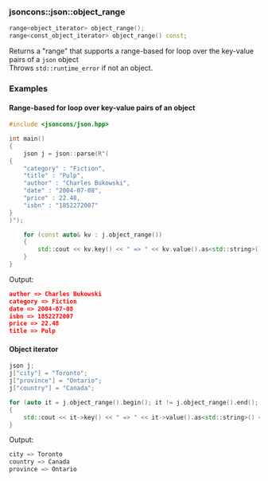 ### jsoncons::json::object_range

```c++
range<object_iterator> object_range();
range<const_object_iterator> object_range() const;
```
Returns a "range" that supports a range-based for loop over the key-value pairs of a `json` object      
Throws `std::runtime_error` if not an object.

### Examples

#### Range-based for loop over key-value pairs of an object

```c++
#include <jsoncons/json.hpp>

int main()
{
    json j = json::parse(R"(
{
    "category" : "Fiction",
    "title" : "Pulp",
    "author" : "Charles Bukowski",
    "date" : "2004-07-08",
    "price" : 22.48,
    "isbn" : "1852272007"  
}
)");

    for (const auto& kv : j.object_range())
    {
        std::cout << kv.key() << " => " << kv.value().as<std::string>() << std::endl;
    }
}
```
Output:
```json
author => Charles Bukowski
category => Fiction
date => 2004-07-08
isbn => 1852272007
price => 22.48
title => Pulp
```
#### Object iterator
```c++
json j;
j["city"] = "Toronto";
j["province"] = "Ontario";
j["country"] = "Canada";

for (auto it = j.object_range().begin(); it != j.object_range().end(); ++it)
{
    std::cout << it->key() << " => " << it->value().as<std::string>() << std::endl;
}
```
Output:
```c++
city => Toronto
country => Canada
province => Ontario
```

